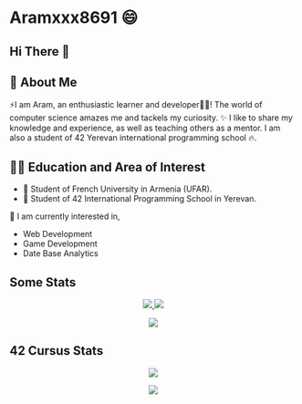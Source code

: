 # Aramxxx8691 :smile:


## Hi There 👋

## 🚀 About Me

⚡I am Aram, an enthusiastic learner and developer👩‍💻! The world of computer science amazes 
me and tackels my curiosity. ✨ I like to share my knowledge and experience, as well as teaching others as a mentor.
I am also a student of 42 Yerevan international programming school 🔥. 

## 👨‍🎓 Education and Area of Interest

- 🔭 Student of French University in Armenia (UFAR).
- 🌱 Student of 42 International Programming School in Yerevan.

🎇 I am currently interested in,

- Web Development
- Game Development
- Date Base Analytics

## Some Stats

<p align="center">
  <a href="https://github.com/Aramxxx8691">
    <img src="https://github-readme-stats.vercel.app/api?username=Aramxxx8691&count_private=true&show_icons=true&theme=dark">
    <img src="https://github-readme-stats.vercel.app/api/top-langs/?username=Aramxxx8691&show_icons=true&locale=en&layout=compact&theme=dark">
  </a>
</p>

<p align="center">
  <a href="https://github.com/Aramxxx8691">
    <img src="https://raw.githubusercontent.com/madebypixel02/madebypixel02/output/github-contribution-grid-snake.svg">
  </a>
</p>

## 42 Cursus Stats

<p align="center">
  <a href="https://profile.intra.42.fr/users/arakhurs">
    <img src="https://badgen.net/badge/Born2Code/arakhurs/blue?cache=86400&icon=https://meta.intra.42.fr/images/42_logo.svg">
  </a>
</p>

<p align="center">
  <a href="https://github.com/Aramxxx8691/42-Yerevan-Armenia">
    <img src="https://badge42.vercel.app/api/v2/cl2hghdn0015509jwbq3g6pgx/stats?cursusId=21&coalitionId=267">
  </a> 
</p>

<!---
Aramxxx8691/Aramxxx8691 is a ✨ special ✨ repository because its `README.md` (this file) appears on your GitHub profile.
You can click the Preview link to take a look at your changes.
- 👋 Hi, I’m @Aramxxx8691
- 👀 I’m interested in Programing
- 🌱 I’m currently learning C/C++
- 💞️ I’m looking to collaborate on ...
- 📫 How to reach me ...

## Github Stats  
<div align="center"><img src="https://github-readme-stats.vercel.app/api?username=c9s&show_icons=true&count_private=true&hide_border=true" align="center" /></div>  
--->
